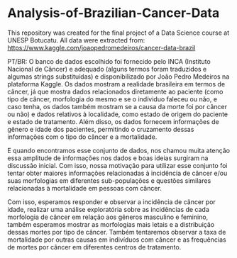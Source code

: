 # Analysis-of-Brazilian-Cancer-Data
This repository was created for the final project of a Data Science course at UNESP Botucatu. 
All data were extracted from: https://www.kaggle.com/joaopedromedeiros/cancer-data-brazil

PT/BR: 
O banco de dados escolhido foi fornecido pelo INCA (Instituto Nacional de Câncer) e adequado (alguns termos foram traduzidos e algumas strings substituídas) e disponibilizado por João Pedro Medeiros na plataforma Kaggle. Os dados mostram a realidade brasileira em termos de câncer, já que mostra dados relacionados diretamente ao paciente (como tipo de câncer, morfologia do mesmo e se o indíviduo faleceu ou não, e caso tenha, os dados também mostram se a causa da morte foi por câncer ou não) e dados relativos à localidade, como estado de origem do paciente e estado de tratamento. Além disso, os dados fornecem informações de gênero e idade dos pacientes, permitindo o cruzamento dessas informações com o tipo do câncer e a mortalidade. 

E quando encontramos esse conjunto de dados, nos chamou muita atenção essa amplitude de informações nos dados e boas ideias surgiram na discussão inicial. Com isso, nossa motivação para utilizar esse conjunto foi tentar obter maiores informações relacionadas à incidência de câncer e/ou suas morfologias em diferentes sub-populações e questões similares relacionadas à mortalidade em pessoas com câncer. 

Com isso, esperamos responder e observar a incidência de câncer por idade, realizar uma análise exploratória sobre as incidências de cada morfologia de câncer em relação aos gêneros masculino e feminino, também esperamos mostrar as morfologias mais letais e a distribuição dessas mortes por tipo de câncer. Também tentaremos observar a taxa de mortalidade por outras causas em indivíduos com câncer e as frequências de mortes por câncer em diferentes centros de tratamento. 
